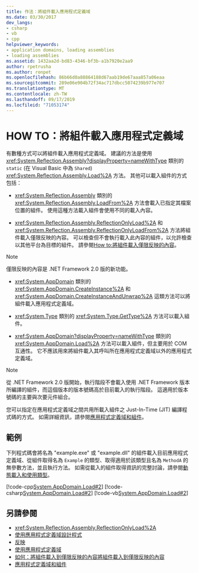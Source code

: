 ```yaml
---
title: 作法：將組件載入應用程式定義域
ms.date: 03/30/2017
dev_langs:
- csharp
- vb
- cpp
helpviewer_keywords:
- application domains, loading assemblies
- loading assemblies
ms.assetid: 1432aa2d-bd83-4346-bf3b-a1b7920e2aa9
author: rpetrusha
ms.author: ronpet
ms.openlocfilehash: 86b66d0a88864188d67aab19de67aaa857a06eaa
ms.sourcegitcommit: 289e06e904b72f34ac717dbcc5074239b977e707
ms.translationtype: MT
ms.contentlocale: zh-TW
ms.lasthandoff: 09/17/2019
ms.locfileid: "71053174"
---
```

# <a name="how-to-load-assemblies-into-an-application-domain"></a>HOW TO：將組件載入應用程式定義域
有數種方式可以將組件載入應用程式定義域。 建議的方法是使用 <xref:System.Reflection.Assembly?displayProperty=nameWithType> 類別的 `static` (在 Visual Basic 中為 `Shared`) <xref:System.Reflection.Assembly.Load%2A> 方法。 其他可以載入組件的方式包括：  
  
- <xref:System.Reflection.Assembly> 類別的 <xref:System.Reflection.Assembly.LoadFrom%2A> 方法會載入已指定其檔案位置的組件。 使用這種方法載入組件會使用不同的載入內容。  
  
- <xref:System.Reflection.Assembly.ReflectionOnlyLoad%2A> 和 <xref:System.Reflection.Assembly.ReflectionOnlyLoadFrom%2A> 方法將組件載入僅限反映的內容。 可以檢查但不會執行載入此內容的組件，以允許檢查以其他平台為目標的組件。 請參閱[How to:將組件載入僅限反映的內容](../reflection-and-codedom/how-to-load-assemblies-into-the-reflection-only-context.md)。  
  
> [!NOTE]
> 僅限反映的內容是 .NET Framework 2.0 版的新功能。  
  
- <xref:System.AppDomain> 類別的 <xref:System.AppDomain.CreateInstance%2A> 和 <xref:System.AppDomain.CreateInstanceAndUnwrap%2A> 這類方法可以將組件載入應用程式定義域。  
  
- <xref:System.Type> 類別的 <xref:System.Type.GetType%2A> 方法可以載入組件。  
  
- <xref:System.AppDomain?displayProperty=nameWithType> 類別的 <xref:System.AppDomain.Load%2A> 方法可以載入組件，但主要用於 COM 互通性。 它不應該用來將組件載入其呼叫所在應用程式定義域以外的應用程式定義域。  
  
> [!NOTE]
> 從 .NET Framework 2.0 版開始，執行階段不會載入使用 .NET Framework 版本所編譯的組件，而這個版本的版本號碼高於目前載入的執行階段。 這適用於版本號碼的主要與次要元件組合。  
  
 您可以指定在應用程式定義域之間共用所載入組件之 Just-In-Time (JIT) 編譯程式碼的方式。 如需詳細資訊，請參閱[應用程式定義域和組件](application-domains.md#application-domains-and-assemblies)。  
  
## <a name="example"></a>範例  
 下列程式碼會將名為 "example.exe" 或 "example.dll" 的組件載入目前應用程式定義域、從組件取得名為 `Example` 的類型、取得適用於該類型且名為 `MethodA` 的無參數方法，並且執行方法。 如需從載入的組件取得資訊的完整討論，請參閱[動態載入和使用類型](../reflection-and-codedom/dynamically-loading-and-using-types.md)。  
  
 [!code-cpp[System.AppDomain.Load#2](../../../samples/snippets/cpp/VS_Snippets_CLR_System/system.appdomain.load/cpp/source2.cpp#2)]
 [!code-csharp[System.AppDomain.Load#2](../../../samples/snippets/csharp/VS_Snippets_CLR_System/system.appdomain.load/cs/source2.cs#2)]
 [!code-vb[System.AppDomain.Load#2](../../../samples/snippets/visualbasic/VS_Snippets_CLR_System/system.appdomain.load/vb/source2.vb#2)]  
  
## <a name="see-also"></a>另請參閱

- <xref:System.Reflection.Assembly.ReflectionOnlyLoad%2A>
- [使用應用程式定義域設計程式](application-domains.md#programming-with-application-domains)
- [反映](../reflection-and-codedom/reflection.md)
- [使用應用程式定義域](use.md)
- [如何：將組件載入到僅限反映的內容將組件載入到僅限反映的內容](../reflection-and-codedom/how-to-load-assemblies-into-the-reflection-only-context.md)
- [應用程式定義域和組件](application-domains.md#application-domains-and-assemblies)
